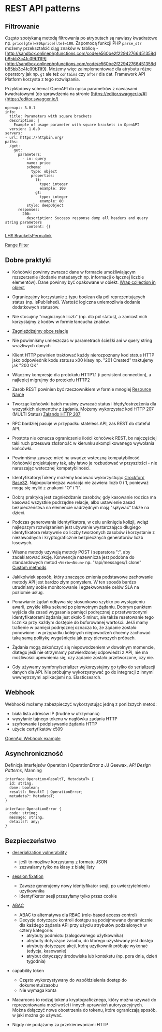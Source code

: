 # REST API patterns

## Filtrowanie

Często spotykaną metodą filtrowania po atrybutach są nawiasy kwadratowe np. `price[gte]=80&price[lte]=100`. Zapomocą funkcji PHP `parse_str` możemy przekształcić ciąg znaków w tablicę - [http://sandbox.onlinephpfunctions.com/code/e560be2f22942766451358db85bb3c4fc09b11f9](http://sandbox.onlinephpfunctions.com/code/e560be2f22942766451358db85bb3c4fc09b11f9). Możemy więc zaimplementować dla atrybutu różne operatory jak np. `gt` ale też `contains` czy `after` dla dat. Framework API Platform korzysta z tego rozwiązania.

Przykładowy schemat OpenAPI do opisu parametrów z nawiasami kwadratowymi (do sprawdzenia na stronie [https://editor.swagger.io/#](https://editor.swagger.io/)

```
openapi: 3.0.1
info:
  title: Parameters with square brackets
  description: |
    Example of usage parameter with square brackets in OpenAPI
  version: 1.0.0
servers:
- url: https://httpbin.org/
paths:
  /get:
    get:
      parameters:
        - in: query
          name: price
          schema:
            type: object
            properties:
              lt:
                type: integer
                example: 100
              gt:
                type: integer
                example: 80
          style: deepObject
      responses:
        200:
          description: Success response dump all headers and query string parameters
          content: {}

```


[LHS BracketsPermalink](https://www.moesif.com/blog/technical/api-design/REST-API-Design-Filtering-Sorting-and-Pagination/#lhs-brackets)

[Range Filter](https://api-platform.com/docs/core/filters/#range-filter)

## Dobre praktyki

* Końcówki powinny zwracać dane w formacie umożliwiającym rozszerzenie (dodanie metadanych np. informacji o łącznej liczbie elementów). Dane powinny być opakowane w obiekt. [Wrap collection in object](https://github.com/allegro/restapi-guideline#wrap-collection-in-object)

* Ograniczajmy korzystanie z typu boolean dla pól reprezentujących status (np. isPublished). Wartość logiczna uniemożliwia dodanie dodatkowych statusów.

* Nie stosujmy "magicznych liczb" (np. dla pól status), a zamiast nich korzystajmy z kodów w formie łańcucha znaków.

* [Zagnieżdżajmy obce relacje](https://github.com/allegro/restapi-guideline#nesting-foreign-resources-relations)

* Nie powinniśmy umieszczać w parametrach ścieżki ani w query string wrażliwych danych

* Klient HTTP powinien traktować każdy nierozpoznany kod status HTTP jako odpowiednik kodu statusu x00 klasy np. "201 Created" traktujemy jak "200 OK"

* Włączmy kompresje dla protokołu HTTP1.1 (i persistent connection), a najlepiej migrujmy do protokołu HTTP2

* Zasób REST powinien być rzeczownikiem w formie mnogiej [Resource Name](https://github.com/allegro/restapi-guideline#name)

* Tworząc końcówki batch musimy zwracać status i błędy/ostrzeżenia dla wszystkich elementów z żądania. Możemy wykorzystać kod HTTP 207 (MULTI Status) [Zalando HTTP 207](https://opensource.zalando.com/restful-api-guidelines/#152)

* RPC bardziej pasuje w przypadku stateless API, zaś REST do stateful API.

* Prostota nie oznacza ograniczenie ilości końcówek REST, bo najczęściej taki ruch przesuwa złożoność w kierunku skomplikowanego wywołania końcówki.

* Powinniśmy zawsze mieć na uwadze wsteczną kompatybilność. Końcówki projektujemy tak, aby łatwo je rozbudować w przyszłości - nie naruszając wstecznej kompatybilności.

* Identyfikatory/Tokeny możemy kodować wykorzystując [Crockford Base32](https://en.wikipedia.org/wiki/Base32). Najpopularniejsza wariacja nie zawiera liczb 0 i 1, ponieważ mogą się mylić z znakami "O" i "I".

* Dobrą praktyką jest zagnieżdżanie zasobów, gdy kasowanie rodzica ma kasować wszystkie podrzędne relacje, albo ustawienie zasad bezpieczeństwa na elemencie nadrzędnym mają "spływać" także na dzieci.

* Podczas generowania identyfikatora, w celu uniknięcia kolizji, wciąż najlepszym rozwiązaniem jest używanie wystarczająco długiego identyfikatora relatywnie do liczby tworzonych zasobów i korzystanie z niezawodnych i kryptograficznie bezpiecznych generatorów liczb losowych.

* Własne metody używają metody POST  i separatora ":", aby zadeklarować akcję. Konwencja nazewnicza jest podobna do standardowych metod `<Verb><Noun>` np. "/api/messages/1:clone" [Custom methods](https://cloud.google.com/apis/design/custom_methods)

* Jakikolwiek sposób, który znacząco zmienia podstawowe zachowanie metody API jest bardzo złym pomysłem. W ten sposób bardzo utrudniamy sobie monitorowanie i egzekwowanie celów SLA na poziomie usług.

* Ponawianie żądań odbywa się stosunkowo szybko po wystąpieniu awarii, zwykle kilka sekund po pierwotnym żądaniu. Dobrym punktem wyjścia dla zasad wygasania pamięci podręcznej z przetworzonymi identyfikatorami żądania jest około 5 minut, ale także resetowanie tego licznika przy każdym dostępie do buforowanej wartości. Jeśli mamy trafienie w pamięci podręcznej oznacza to, że żądanie zostało ponowione i w przypadku kolejnych niepowodzeń chcemy zachować taką samą politykę wygaśnięcia jak przy pierwszych próbach.

* Żądania mogą zakończyć się niepowodzeniem w dowolnym momencie, dlatego jeśli nie otrzymamy potwierdzonej odpowiedzi z API, nie ma możliwości upewnienia się, czy żądanie zostało przetworzone, czy nie.

* Gdy używamy symfony/serializer wykorzystajmy go tylko do serializacji danych dla API. Nie próbujmy wykorzystywać go do integracji z innymi wewnętrznymi aplikacjami np. Elasticsearch.

## Webhook

Webhooki możemy zabezpieczyć wykorzystując jedną z poniższych metod:

* biała lista adresów IP (trudne w utrzymaniu)
* wysyłanie tajnego tokenu w nagłówku zadania HTTP
* szyfrowanie i podpisywanie żądania HTTP
* użycie certyfikatów x509

[OpenApi Webhook example](https://github.com/OAI/OpenAPI-Specification/blob/master/examples/v3.1/webhook-example.yaml)

## Asynchroniczność

Definicja interfejsów Operation i OperationError z JJ Geewax, _API Design Patterns_, Manning

```
interface Operation<ResultT, MetadataT> {
  id: string;
  done: boolean;
  result?: ResultT | OperationError;
  metadata?: MetadataT;
}

interface OperationError {
  code: string;
  message: string;
  details?: any;
}
```

## Bezpieczeństwo

* [deserialization vulnerability](https://cheatsheetseries.owasp.org/cheatsheets/Deserialization_Cheat_Sheet.html)
    * jeśli to możliwe korzystamy z formatu JSON
    * zezwalamy tylko na klasy z białej listy


* [session fixation](https://owasp.org/www-community/attacks/Session_fixation)
    * Zawsze generujemy nowy identyfikator sesji, po uwierzytelnieniu użytkownika
    * Identyfikator sesji przesyłamy tylko przez cookie

* [ABAC](https://en.wikipedia.org/wiki/Attribute-based_access_control)
    * ABAC to alternatywa dla RBAC (role-based access control)
    * Decyzje dotyczące kontroli dostępu są podejmowane dynamicznie dla każdego żądania API przy użyciu atrybutów podzielonych w cztery kategorie:
        * atrybuty podmiotu (zalogowanego użytkownika)
        * atrybuty dotyczące zasobu, do którego uzyskiwany jest dostęp
        * atrybuty dotyczące akcji, którą użytkownik próbuje wykonać (edycja, kasowanie)
        * atrybut dotyczący środowiska lub kontekstu (np. pora dnia, dzień tygodnia)

* capability token
    * Często wykorzystywany do współdzielenia dostęp do dokumentu/zasobu
    * Nie wymaga konta

* Macaroons to rodzaj tokenu kryptograficznego, który można używać do reprezentowania możliwości i innych uprawnień autoryzacyjnych. Można dołączyć nowe obostrzenia do tokenu, które ograniczają sposób, w jaki można go używać.

* Nigdy nie podążamy za przekierowaniami HTTP
